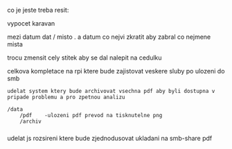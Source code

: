 co je jeste treba resit:

vypocet karavan

mezi datum dat / misto . a datum co nejvi zkratit aby zabral co nejmene mista

trocu zmensit cely stitek aby se dal nalepit na cedulku


celkova kompletace na rpi ktere bude zajistovat veskere sluby po ulozeni do smb

    udelat system ktery bude archivovat vsechna pdf aby byli dostupna v pripade problemu a pro zpetnou analizu
    
    /data
        /pdf    -ulozeni pdf prevod na tisknutelne png
        /archiv


###

udelat js rozsireni ktere bude zjednodusovat ukladani na smb-share pdf